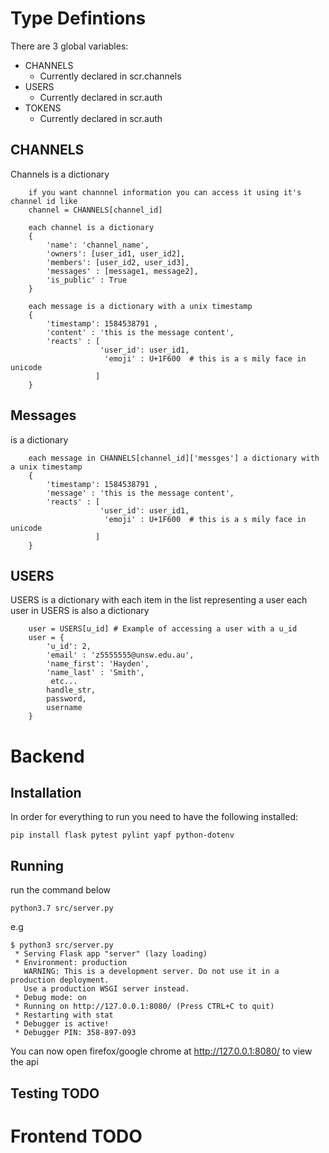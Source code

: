# Type Defintions
There are 3 global variables:
- CHANNELS
    - Currently declared in scr.channels
- USERS
    - Currently declared in scr.auth
- TOKENS
    - Currently declared in scr.auth

## CHANNELS
Channels is a dictionary
``` 
    if you want channnel information you can access it using it's channel id like
    channel = CHANNELS[channel_id]

    each channel is a dictionary 
    { 
        'name': 'channel_name',
        'owners': [user_id1, user_id2],
        'members': [user_id2, user_id3],
        'messages' : [message1, message2],
        'is_public' : True
    }

    each message is a dictionary with a unix timestamp
    {
        'timestamp': 1584538791 ,
        'content' : 'this is the message content',
        'reacts' : [ 
                    'user_id': user_id1,
                     'emoji' : U+1F600  # this is a s mily face in unicode
                   ]
    }

```
## Messages
is a dictionary
```
    each message in CHANNELS[channel_id]['messges'] a dictionary with a unix timestamp
    {
        'timestamp': 1584538791 ,
        'message' : 'this is the message content',
        'reacts' : [ 
                    'user_id': user_id1,
                     'emoji' : U+1F600  # this is a s mily face in unicode
                   ]
    }

```



## USERS
USERS is a dictionary with each item in the list representing a user
each user in USERS is also a dictionary
```
    user = USERS[u_id] # Example of accessing a user with a u_id
    user = {
        'u_id': 2,
        'email' : 'z5555555@unsw.edu.au',
        'name_first': 'Hayden', 
        'name_last' : 'Smith', 
         etc...
        handle_str,
        password,
        username
    }
```

# Backend
## Installation
In order for everything to run you need to have the following installed:

```
pip install flask pytest pylint yapf python-dotenv
```

## Running
run the command below
```
python3.7 src/server.py
```
e.g

```
$ python3 src/server.py 
 * Serving Flask app "server" (lazy loading)
 * Environment: production
   WARNING: This is a development server. Do not use it in a production deployment.
   Use a production WSGI server instead.
 * Debug mode: on
 * Running on http://127.0.0.1:8080/ (Press CTRL+C to quit)
 * Restarting with stat
 * Debugger is active!
 * Debugger PIN: 358-897-093
```

You can now open firefox/google chrome at http://127.0.0.1:8080/ to view the api


## Testing TODO

# Frontend TODO


